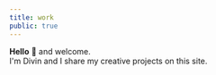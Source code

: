 ```yaml
---
title: work
public: true
---
```


**Hello** <span class = "waving-hand">👋</span> and welcome.  
I'm Divin and I share my creative projects on this site.